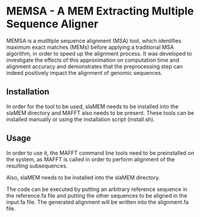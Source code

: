 # MEMSA - A MEM Extracting Multiple Sequence Aligner

MEMSA is a mutltiple sequence alignment (MSA) tool, which identifies maximum exact matches (MEMs) before applying a traditional MSA algorithm, in order to speed up the alignment process. It was developed to investigate the effects of this approximation on computation time and alignment accuracy and demonstrates that the preprocessing step can indeed positively impact the alignment of genomic sequences.

## Installation

In order for the tool to be used, slaMEM needs to be installed into the slaMEM directory and MAFFT also needs to be present. These tools can be installed manually or using the installation script (install.sh).

## Usage

In order to use it, the MAFFT command line tools need to be preinstalled on the system, as MAFFT is called in order to perform alignment of the resulting subsequences.  

Also, slaMEM needs to be installed into the slaMEM directory.

The code can be executed by putting an arbitrary reference sequence in the reference.fa file and putting the other sequences to be aligned in the input.fa file. The generated alignment will be written into the alignment.fa file.
